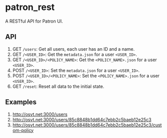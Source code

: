 # patron_rest
A RESTful API for Patron UI.

## API

1. GET ``/users``: Get all users, each user has an ID and a name.
2. GET ``/<USER_ID>``: Get the ``metadata.json`` for a user ``<USER_ID>``.
3. GET ``/<USER_ID>/<POLICY_NAME>``: Get the ``<POLICY_NAME>.json`` for a user ``<USER_ID>``.
4. POST ``/<USER_ID>``: Set the ``metadata.json`` for a user ``<USER_ID>``.
5. POST ``/<USER_ID>/<POLICY_NAME>``: Set the ``<POLICY_NAME>.json`` for a user ``<USER_ID>``.
6. GET ``/reset``: Reset all data to the initial state.

## Examples

1. http://osvt.net:3000/users
2. http://osvt.net:3000/users/85c8848b1dd64c7ebb2c5baeb12e25c3
3. http://osvt.net:3000/users/85c8848b1dd64c7ebb2c5baeb12e25c3/custom-policy
